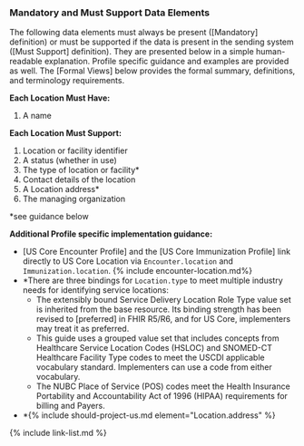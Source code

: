 
### Mandatory and Must Support Data Elements


The following data elements must always be present ([Mandatory] definition) or must be supported if the data is present in the sending system ([Must Support] definition). They are presented below in a simple human-readable explanation. Profile specific guidance and examples are provided as well. The [Formal Views] below provides the formal summary, definitions, and terminology requirements.  

**Each Location Must Have:**

1. A name

**Each Location Must Support:**

1. Location or facility identifier
2. A status (whether in use)
3. The type of location or facility*
4. Contact details of the location
5. A Location address*
6. The managing organization

*see guidance below

**Additional Profile specific implementation guidance:**


* [US Core Encounter Profile] and the [US Core Immunization Profile] link directly to US Core Location via `Encounter.location` and `Immunization.location`.
{% include encounter-location.md%}
* *There are three bindings for `Location.type` to meet multiple industry needs for identifying service locations:
   - The extensibly bound Service Delivery Location Role Type value set is inherited from the base resource. Its binding strength has been revised to [preferred] in FHIR R5/R6, and for US Core, implementers may treat it as preferred. 
   - This guide uses a grouped value set that includes concepts from Healthcare Service Location Codes (HSLOC) and SNOMED-CT Healthcare Facility Type codes to meet the USCDI applicable vocabulary standard. Implementers can use a code from either vocabulary.
   - The NUBC Place of Service (POS) codes meet the Health Insurance Portability and Accountability Act of 1996 (HIPAA) requirements for billing and Payers.
* *{% include should-project-us.md element="Location.address" %}

{% include link-list.md %}
